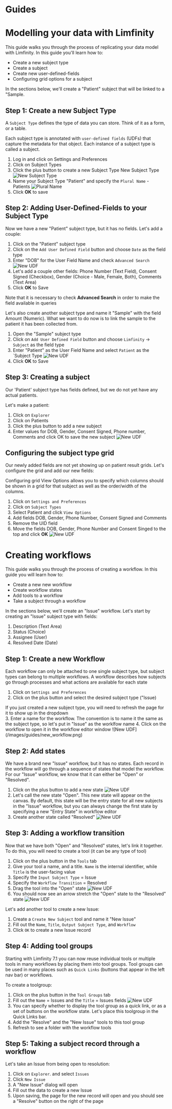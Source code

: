 # Guides

# Modelling your data with Limfinity

This guide walks you through the process of replicating your data model with Limfinity. In this guide you'll learn how to:

* Create a new subject type
* Create a subject
* Create new user-defined-fields
* Configuring grid options for a subject

In the sections below, we'll create a "Patient" subject that will be linked to a "Sample.


## Step 1: Create a new Subject Type
A `Subject Type` defines the type of data you can store. Think of it as a form, or a table.

Each subject type is annotated with `user-defined fields` (UDFs) that capture the metadata for that object. Each instance of a subject type is called a subject.

1. Log in and click on Settings and Preferences
2. Click on Subject Types
3. Click the plus button to create a new Subject Type New Subject Type
![New Subject Type](/images/guides/new_subject_type.png)
4. Name your Subject Type "Patient" and specify the `Plural Name` - Patients
![Plural Name](/images/guides/plural_name.png)
5. Click **OK** to save

## Step 2: Adding User-Defined-Fields to your Subject Type

Now we have a new "Patient" subject type, but it has no fields. Let's add a couple:

1. Click on the "Patient" subject type
2. Click on the `Add User Defined Field` button and choose `Date` as the field type
3. Enter "DOB" for the User Field Name and check `Advanced Search`
![New UDF](/images/guides/new_udf.png)
4. Let's add a couple other fields: Phone Number (Text Field), Consent Signed (Checkbox), Gender (Choice - Male, Female, Both), Comments (Text Area)
5. Click **OK** to Save 

<aside class="notice">
Note that it is necessary to check <b>Advanced Search</b> in order to make the field available in queries
</aside>

Let's also create another subject type and name it "Sample" with the field Amount (Numeric). What we want to do now is to link the sample to the patient it has been collected from.

1. Open the "Sample" subject type
1. Click on `Add User Defined Field` button and choose `Limfinity` -> `Subject` as the field type
2. Enter "Patient" as the User Field Name and select `Patient` as the `Subject Type
![New UDF](/images/guides/subject_udf_patient.png)
3. Click **OK** to Save


## Step 3: Creating a subject
Our 'Patient' subject type has fields defined, but we do not yet have any actual patients. 

Let's make a patient:

1. Click on `Explorer`
2. Click on Patients
3. Click the plus button to add a new subject
4. Enter values for DOB, Gender, Consent Signed, Phone number, Comments and click OK to save the new subject
![New UDF](/images/guides/new_patient.png)

## Configuring the subject type grid
Our newly added fields are not  yet showing up on patient result grids. Let's configure the grid and add our new fields:
<aside class="notice">
Configuring grid View Options allows you to specify which columns should be shown in a grid for that subject as well as the order/width of the columns.
</aside>

1. Click on `Settings and Preferences`
2. Click on `Subject Types`
3. Select Patient and click `View Options`
4. Add fields DOB, Gender, Phone Number, Consent Signed and Comments
5. Remove the UID field
6. Move the fields DOB, Gender, Phone Number and Consent Singed to the top and click **OK**
![New UDF](/images/guides/grid_config.png)


# Creating workflows
This guide walks you through the process of creating a workflow. In this guide you will learn how to:

* Create a new new workflow
* Create workflow states
* Add tools to a workflow
* Take a subject through a workflow

In the sections below, we'll create an "Issue" workflow. Let's start by creating an "Issue" subject type with fields:

1. Description (Text Area)
2. Status (Choice)
3. Assignee (User)
4. Resolved Date (Date)

## Step 1: Create a new Workflow
Each workflow can only be attached to one single subject type, but subject types can belong to multiple workflows. A workflow describes how subjects go through processes and what actions are available for each state

1. Click on `Settings and Preferences`
2. Click on the plus button and select the desired subject type ("Issue)
<aside class="notice">
If you just created a new subject type, you will need to refresh the page for it to show up in the dropdown
</aside>
3. Enter a name for the workflow. The convention is to name it the same as the subject type, so let's put in "Issue" as the worklfow name
4. Click on the workflow to open it in the workflow editor window
![New UDF](/images/guides/new_workflow.png)

## Step 2: Add states
We have a brand new "Issue" workflow, but it has no states. Each record in the workflow will go through a sequence of states that model the workflow.
For our "Issue" workflow, we know that it can either be "Open" or "Resolved". 
1. Click on the plus button to add a new state
![New UDF](/images/guides/new_workflow_state.png)
2. Let's call the new state "Open". This new state will appear on the canvas. By default, this state will be the entry state for all new subjects in the "Issue" workflow, but you can always change the first state by specifying a new "Entry State" in workflow editor
3. Create another state called "Resolved"
![New UDF](/images/guides/resolved_state.png)

## Step 3: Adding a workflow transition
Now that we have both "Open" and "Resolved" states, let's link it together. To do this, you will need to create a tool (it can be any type of tool)
1. Click on the plus button in the `Tools` tab
2. Give your tool a name, and a title. `Name` is the internal identifier, while `Title` is the user-facing value
3. Specify the `Input Subject Type` = Issue
4. Specify the `Workflow Transition` = Resolved
5. Drag the tool into the "Open" state
![New UDF](/images/guides/transition.png)
5. You should now see an arrow stretch the "Open" state to the "Resolved" state
![New UDF](/images/guides/linked_states.png)

Let's add another tool to create a new Issue:

1. Create a `Create New Subject` tool and name it "New Issue"
2. Fill out the `Name`, `Title`, `Output Subject Type`, and `Workflow`
3. Click `OK` to create a new Issue record
 

## Step 4: Adding tool groups
Starting with Limfinity 7.1 you can now reuse individual tools or multiple tools in many workflows by placing them into tool groups. Tool groups can be used in many places such as `Quick Links` (buttons that appear in the left nav bar) or workflows.

To create a toolgroup:

1. Click on the plus button in the `Tool Groups` tab
2. Fill out the `Name` = Issues and the `Title` = Issues fields
![New UDF](/images/guides/new_tool_group.png)
3. You can specify whether to display the tool group as a quick link, or as a set of buttons on the workflow state. Let's place this toolgroup in the Quick Links bar.
4. Add the "Resolve" and the "New Issue" tools to this tool group
5. Refresh to see a folder with the workflow tools

## Step 5: Taking a subject record through a workflow
Let's take an Issue from being open to resolution:

1. Click on `Explorer`. and select `Issues`
2. Click `New Issue`
3. A "New Issue" dialog will open
4. Fill out the data to create a new Issue
4. Upon saving, the page for the new record will open and you should see a "Resolve" button on the right of the page

